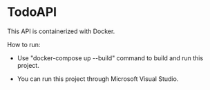 # TodoAPI

This API is containerized with Docker.


How to run:
 -  Use "docker-compose up --build" command to build and run this project.
 
 -  You can run this project through Microsoft Visual Studio.
  
